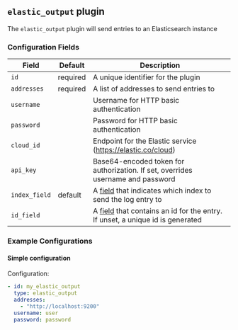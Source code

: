 ## `elastic_output` plugin

The `elastic_output` plugin will send entries to an Elasticsearch instance

### Configuration Fields

| Field         | Default  | Description                                                                                     |
| ---           | ---      | ---                                                                                             |
| `id`          | required | A unique identifier for the plugin                                                              |
| `addresses`   | required | A list of addresses to send entries to                                                          |
| `username`    |          | Username for HTTP basic authentication                                                          |
| `password`    |          | Password for HTTP basic authentication                                                          |
| `cloud_id`    |          | Endpoint for the Elastic service (https://elastic.co/cloud)                                     |
| `api_key`     |          | Base64-encoded token for authorization. If set, overrides username and password                 |
| `index_field` | default  | A [field](/docs/field.md) that indicates which index to send the log entry to                   |
| `id_field`    |          | A [field](/docs/field.md) that contains an id for the entry. If unset, a unique id is generated |


### Example Configurations

#### Simple configuration

Configuration:
```yaml
- id: my_elastic_output
  type: elastic_output
  addresses:
    - "http://localhost:9200"
  username: user
  password: password
```
